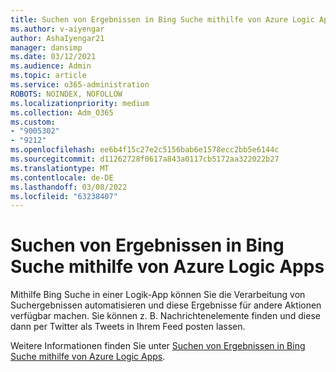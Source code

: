 ```yaml
---
title: Suchen von Ergebnissen in Bing Suche mithilfe von Azure Logic Apps
ms.author: v-aiyengar
author: AshaIyengar21
manager: dansimp
ms.date: 03/12/2021
ms.audience: Admin
ms.topic: article
ms.service: o365-administration
ROBOTS: NOINDEX, NOFOLLOW
ms.localizationpriority: medium
ms.collection: Adm_O365
ms.custom:
- "9005302"
- "9212"
ms.openlocfilehash: ee6b4f15c27e2c5156bab6e1578ecc2bb5e6144c
ms.sourcegitcommit: d11262728f0617a843a0117cb5172aa322022b27
ms.translationtype: MT
ms.contentlocale: de-DE
ms.lasthandoff: 03/08/2022
ms.locfileid: "63238407"
---
```

# <a name="find-results-in-bing-search-by-using-azure-logic-apps"></a>Suchen von Ergebnissen in Bing Suche mithilfe von Azure Logic Apps

Mithilfe Bing Suche in einer Logik-App können Sie die Verarbeitung von Suchergebnissen automatisieren und diese Ergebnisse für andere Aktionen verfügbar machen. Sie können z. B. Nachrichtenelemente finden und diese dann per Twitter als Tweets in Ihrem Feed posten lassen.

Weitere Informationen finden Sie unter [Suchen von Ergebnissen in Bing Suche mithilfe von Azure Logic Apps](https://go.microsoft.com/fwlink/?linkid=2151928).